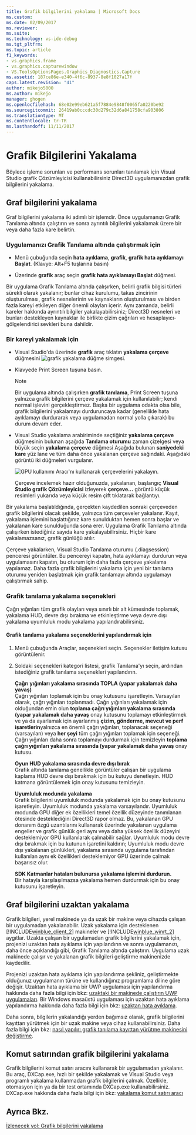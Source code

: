 ```yaml
---
title: Grafik bilgilerini yakalama | Microsoft Docs
ms.custom: 
ms.date: 02/09/2017
ms.reviewer: 
ms.suite: 
ms.technology: vs-ide-debug
ms.tgt_pltfrm: 
ms.topic: article
f1_keywords:
- vs.graphics.frame
- vs.graphics.capturewindow
- VS.ToolsOptionsPages.Graphics_Diagnostics.Capture
ms.assetid: 187ce86e-e340-4f6c-8937-8e8f1027a17f
caps.latest.revision: "41"
author: mikejo5000
ms.author: mikejo
manager: ghogen
ms.openlocfilehash: 68e02e99eb621a5f7884e9848f0065fa0220be92
ms.sourcegitcommit: 26419ab0cccdc30d279c32d6a841758cfa903806
ms.translationtype: MT
ms.contentlocale: tr-TR
ms.lasthandoff: 11/11/2017
---
```

# <a name="capturing-graphics-information"></a>Grafik Bilgilerini Yakalama
Böylece işleme sorunları ve performans sorunları tanılamak için Visual Studio grafik Çözümleyicisi kullanabilirsiniz Direct3D uygulamanızdan grafik bilgilerini yakalama.  
  
## <a name="capturing-graphics-information"></a>Graf bilgilerini yakalama  
 Graf bilgilerini yakalama iki adımlı bir işlemdir. Önce uygulamanızı Grafik Tanılama altında çalıştırın ve sonra ayrıntılı bilgilerini yakalamak üzere bir veya daha fazla kare belirtin.  
  
### <a name="to-run-your-app-under-graphics-diagnostics"></a>Uygulamanızı Grafik Tanılama altında çalıştırmak için  
  
-   Menü çubuğunda seçin **hata ayıklama**, **grafik**, **grafik hata ayıklamayı Başlat**. (Klavye: Alt+F5 tuşlarına basın)  
  
-   Üzerinde **grafik** araç seçin **grafik hata ayıklamayı Başlat** düğmesi.  
  
 Bir uygulama Grafik Tanılama altında çalışırken, belirli grafik bilgisi türleri sürekli olarak yakalanır; bunlar cihaz kurulumu, takas zincirinin oluşturulması, grafik nesnelerinin ve kaynakların oluşturulması ve birden fazla kareyi etkileyen diğer önemli olayları içerir. Aynı zamanda, belirli kareler hakkında ayrıntılı bilgiler yakalayabilirsiniz; Direct3D nesneleri ve bunları destekleyen kaynaklar ile birlikte çizim çağrıları ve hesaplayıcı-gölgelendirici sevkleri buna dahildir.  
  
### <a name="to-capture-a-frame"></a>Bir kareyi yakalamak için  
  
-   Visual Studio'da üzerinde **grafik** araç tıklatın **yakalama çerçeve** düğmesini ![grafik yakalama düğme simgesi](media/debuggingdirectxgraphics.png "DebuggingDirectXGraphics").  
  
-   Klavyede Print Screen tuşuna basın.
  
    > [!NOTE]
    >  Bir uygulama altında çalışırken **grafik tanılama**, Print Screen tuşuna yalnızca grafik bilgilerini çerçeve yakalamak için kullanılabilir; kendi normal işlevini gerçekleştirmez. Başka bir uygulama odakta olsa bile, grafik bilgilerini yakalamayı durduruncaya kadar (genellikle hata ayıklamayı durdurarak veya uygulamadan normal yolla çıkarak) bu durum devam eder.  
  
-   Visual Studio yakalama arabiriminde seçtiğiniz **yakalama çerçeve** düğmesinin bulunan aşağıda **Tanılama oturumu** zaman çizelgesi veya büyük seçin **yakalama çerçeve** düğmesi Aşağıda bulunan **saniyedeki kare** yüz lane ve tüm daha önce yakalanan çerçeve sağındaki. Aşağıdaki görüntü iki düğmeleri vurgulanır.  
  
     ![GPU kullanımı Aracı'nı kullanarak çerçevelerini yakalayın.](media/pix_gpu_usage_tool_capture_frame.png)  
  
     Çerçeve incelemek hazır olduğunuzda, yakalanan, başlangıç **Visual Studio grafik Çözümleyicisi** izleyerek **çerçeve...**  görüntü küçük resimleri yukarıda veya küçük resim çift tıklatarak bağlantıyı.  
  
 Bir yakalama başlatıldığında, gerçekten kaydedilen sonraki çerçeveden grafik bilgilerini olacak şekilde, yalnızca tüm çerçeveler yakalanır. Kayıt, yakalama işlemini başlattığınız kare sunulduktan hemen sonra başlar ve yakalanan kare sunulduğunda sona erer. Uygulama Grafik Tanılama altında çalışırken istediğiniz sayıda kare yakalayabilirsiniz. Hiçbir kare yakalamazsanız, grafik günlüğü atılır.  
  
 Çerçeve yakalarken, Visual Studio Tanılama oturumu (.diagsession) penceresi görüntüler. Bu pencereyi kapatın, hata ayıklamayı durdurun veya uygulamasını kapatın, bu oturum için daha fazla çerçeve yakalama yapılamaz. Daha fazla grafik bilgilerini yakalama için yeni bir tanılama oturumu yeniden başlatmak için grafik tanılamayı altında uygulamayı çalıştırmak sahip.  
  
### <a name="graphics-diagnostics-capture-options"></a>Grafik tanılama yakalama seçenekleri  
 Çağrı yığınları tüm grafik olayları veya sınırlı bir alt kümesinde toplamak, yakalama HUD, devre dışı bırakma ve etkinleştirme veya devre dışı yakalama uyumluluk modu yakalama yapılandırabilirsiniz.  
  
#### <a name="to-configure-graphics-diagnostics-capture-options"></a>Grafik tanılama yakalama seçeneklerini yapılandırmak için  
  
1.  Menü çubuğunda Araçlar, seçenekleri seçin. Seçenekler iletişim kutusu görüntülenir.  
  
2.  Soldaki seçenekleri kategori listesi, grafik Tanılama'yı seçin, ardından istediğiniz grafik tanılama seçenekleri yapılandırın.  
  
     **Çağrı yığınları yakalama sırasında TOPLA (yapar yakalamak daha yavaş)**  
     Çağrı yığınları toplamak için bu onay kutusunu işaretleyin. Varsayılan olarak, çağrı yığınları toplanmadı. Çağrı yığınları yakalamak için olduğundan emin olun **toplama çağrı yığınları yakalama sırasında (yapar yakalamak daha yavaş** onay kutusunu toplamayı etkinleştirmek ve ya da ayarlamak için ayarlanmış **çizim, gönderme, mevcut ve perf işaretlerin**yalnızca en önemli çağrı yığınları, toplanacak seçeneği (varsayılan) veya **her şeyi** tüm çağrı yığınları toplamak için seçeneği. Çağrı yığınları daha sonra toplamayı durdurmak için temizleyin **toplama çağrı yığınları yakalama sırasında (yapar yakalamak daha yavaş** onay kutusu.  
  
     **Oyun HUD yakalama sırasında devre dışı bırak**  
     Grafik altında tanılama genellikle görüntüler çalışan bir uygulama kaplama HUD devre dışı bırakmak için bu kutuyu denetleyin. HUD katmana görüntülemek için onay kutusunu temizleyin.  
  
     **Uyumluluk modunda yakalama**  
     Grafik bilgilerini uyumluluk modunda yakalamak için bu onay kutusunu işaretleyin. Uyumluluk modunda yakalama varsayılandır. Uyumluluk modunda GPU diğer ek özellikleri temel özellik düzeyinde tanımlanan ötesinde desteklediğini Direct3D rapor olmaz. Bu, yakalanan GPU donanım özgü uzantılarını kullanarak üzerinde yakalanan uygulama engeller ve grafik günlük geri aynı veya daha yüksek özellik düzeyini desteklemiyor GPU kullanılarak çalınabilir sağlar. Uyumluluk modu devre dışı bırakmak için bu kutunun işaretini kaldırın; Uyumluluk modu devre dışı yakalanan günlükleri, yakalama sırasında uygulama tarafından kullanılan aynı ek özellikleri desteklemiyor GPU üzerinde çalmak başarısız olur.  
  
     **SDK Katmanlar hataları bulunursa yakalama işlemini durdurun.**  
     Bir hatayla karşılaşılmazsa yakalama hemen durdurmak için bu onay kutusunu işaretleyin.  
  
## <a name="capturing-graphics-information-remotely"></a>Graf bilgilerini uzaktan yakalama  
 Grafik bilgileri, yerel makinede ya da uzak bir makine veya cihazda çalışan bir uygulamadan yakalanabilir. Uzak yakalama için desteklenen [!INCLUDE[winblue_client_2](../includes/winblue_client_2_md.md)] makineler ve [!INCLUDE[winblue_winrt_2](../includes/winblue_winrt_2_md.md)] aygıtlar. Uzakta çalışan bir uygulamadan grafik bilgilerini yakalamak için, projenizi uzaktan hata ayıklama için yapılandırın ve sonra uygulamanızı, daha önce açıklandığı gibi, Grafik Tanılama altında çalıştırın. Uygulama uzak makinede çalışır ve yakalanan grafik bilgileri geliştirme makinenizde kaydedilir.  
  
 Projenizi uzaktan hata ayıklama için yapılandırma şekliniz, geliştirmekte olduğunuz uygulamanın türüne ve kullandığınız programlama diline göre değişir. Uzaktan hata ayıklama bir UWP uygulaması için yapılandırma hakkında daha fazla bilgi için bkz: [uzaktaki bir makinede çalıştırın UWP uygulamaları](../run-windows-store-apps-on-a-remote-machine.md). Bir Windows masaüstü uygulaması için uzaktan hata ayıklama yapılandırma hakkında daha fazla bilgi için bkz: [uzaktan hata ayıklama](../remote-debugging.md).  
  
 Daha sonra, bilgilerin yakalandığı yerden bağımsız olarak, grafik bilgilerini kayıttan yürütmek için bir uzak makine veya cihaz kullanabilirsiniz. Daha fazla bilgi için bkz: [nasıl yapılır: grafik tanılama kayıttan yürütme makinesini değiştirme](how-to-change-the-graphics-diagnostics-playback-machine.md).  
  
## <a name="capturing-graphics-information-from-the-command-line"></a>Komut satırından grafik bilgilerini yakalama  
 Grafik bilgilerini komut satırı aracını kullanarak bir uygulamadan yakalanır. Bu araç, DXCap.exe, hızlı bir şekilde yakalamak ve Visual Studio veya programlı yakalama kullanmadan grafik bilgilerini çalmak. Özellikle, otomasyon için ya da bir test ortamında DXCap.exe kullanabilirsiniz. DXCap.exe hakkında daha fazla bilgi için bkz: [yakalama komut satırı aracı](command-line-capture-tool.md)  
  
## <a name="see-also"></a>Ayrıca Bkz.  
 [İzlenecek yol: Grafik bilgilerini yakalama](walkthrough-capturing-graphics-information.md)